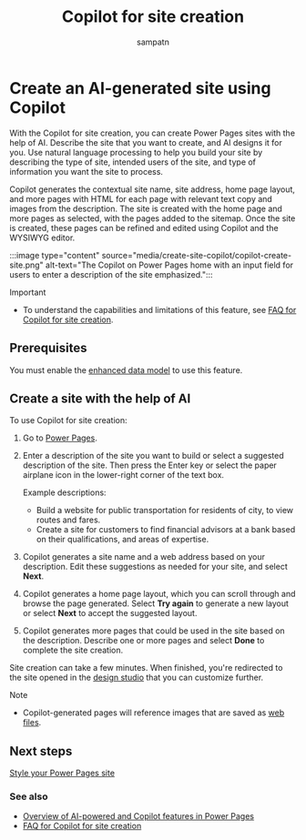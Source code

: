 ﻿---
title: Copilot for site creation
description: Learn how to create an AI-generated site using Copilot in Power Pages.
author: sampatn
ms.topic: conceptual
ms.custom: 
ms.date: 04/01/2024
ms.subservice:
ms.author: sampatn
ms.reviewer: kkendrick
ms.collection: 
    - bap-ai-copilot
contributors:
    - tapanm-msft
    - ProfessorKendrick
---

# Create an AI-generated site using Copilot

With the Copilot for site creation, you can create Power Pages sites with the help of AI. Describe the site that you want to create, and AI designs it for you. Use natural language processing to help you build your site by describing the type of site, intended users of the site, and type of information you want the site to process.

Copilot generates the contextual site name, site address, home page layout, and more pages with HTML for each page with relevant text copy and images from the description. The site is created with the home page and more pages as selected, with the pages added to the sitemap. Once the site is created, these pages can be refined and edited using Copilot and the WYSIWYG editor.

:::image type="content" source="media/create-site-copilot/copilot-create-site.png" alt-text="The Copilot on Power Pages home with an input field for users to enter a description of the site emphasized.":::

> [!IMPORTANT]
>
> - To understand the capabilities and limitations of this feature, see [FAQ for Copilot for site creation](../faqs-generate-site.md).

## Prerequisites

You must enable the [enhanced data model](../admin/enhanced-data-model.md) to use this feature.

## Create a site with the help of AI

To use Copilot for site creation:

1. Go to [Power Pages](https://make.powerpages.microsoft.com/).

1. Enter a description of the site you want to build or select a suggested description of the site. Then press the Enter key or select the paper airplane icon in the lower-right corner of the text box.

    Example descriptions:

     - Build a website for public transportation for residents of city, to view routes and fares.
     - Create a site for customers to find financial advisors at a bank based on their qualifications, and areas of expertise.

1. Copilot generates a site name and a web address based on your description. Edit these suggestions as needed for your site, and select **Next**.

1. Copilot generates a home page layout, which you can scroll through and browse the page generated. Select **Try again** to generate a new layout or select **Next** to accept the suggested layout.

1. Copilot generates more pages that could be used in the site based on the description. Describe one or more pages and select **Done** to complete the site creation.

Site creation can take a few minutes. When finished, you're redirected to the site opened in the [design studio](use-design-studio.md) that you can customize further.

>[!NOTE]
>
> - Copilot-generated pages will reference images that are saved as [web files](../configure/web-files.md).

## Next steps

[Style your Power Pages site](style-site.md)

### See also

- [Overview of AI-powered and Copilot features in Power Pages](../configure/ai-copilot-overview.md)
- [FAQ for Copilot for site creation](../faqs-generate-site.md)
